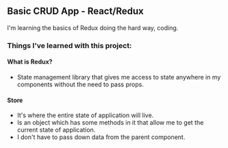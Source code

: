 ## Basic CRUD App - React/Redux

I'm learning the basics of Redux doing the hard way, coding.

### Things I've learned with this project:

#### What is Redux?
 - State management library that gives me access to state anywhere in my components without the need to pass props. 
#### Store
 - It's where the entire state of application will live.
 - Is an object which has some methods in it that allow me to get the current state of application.
 - I don't have to pass down data from the parent component.
 
